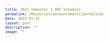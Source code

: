 ```yaml
---
title: 2023 Semester 1 ARP Schedule
permalink: /Resources/announcements/permalink/
date: 2023-01-31
layout: post
description: ""
image: ""
---
```

